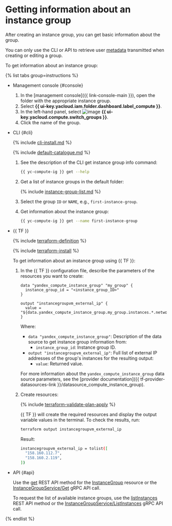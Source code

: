 # Getting information about an instance group

After creating an instance group, you can get basic information about the group.

You can only use the CLI or API to retrieve user [metadata](../../concepts/vm-metadata.md) transmitted when creating or editing a group.

To get information about an instance group:

{% list tabs group=instructions %}

- Management console {#console}

   1. In the [management console]({{ link-console-main }}), open the folder with the appropriate instance group.
   1. Select **{{ ui-key.yacloud.iam.folder.dashboard.label_compute }}**.
   1. In the left-hand panel, select ![image](../../../_assets/console-icons/layers-3-diagonal.svg) **{{ ui-key.yacloud.compute.switch_groups }}**.
   1. Click the name of the group.

- CLI {#cli}

   {% include [cli-install.md](../../../_includes/cli-install.md) %}

   {% include [default-catalogue.md](../../../_includes/default-catalogue.md) %}

   1. See the description of the CLI get instance group info command:

      ```bash
      {{ yc-compute-ig }} get --help
      ```

   1. Get a list of instance groups in the default folder:

      {% include [instance-group-list.md](../../../_includes/instance-groups/instance-group-list.md) %}

   1. Select the group `ID` or `NAME`, e.g., `first-instance-group`.
   1. Get information about the instance group:

      ```bash
      {{ yc-compute-ig }} get --name first-instance-group
      ```

- {{ TF }}

   {% include [terraform-definition](../../../_tutorials/terraform-definition.md) %}

   {% include [terraform-install](../../../_includes/terraform-install.md) %}

   To get information about an instance group using {{ TF }}:

   1. In the {{ TF }} configuration file, describe the parameters of the resources you want to create:

      ```
      data "yandex_compute_instance_group" "my_group" {
        instance_group_id = "<instance_group_ID>"
      }

      output "instancegroupvm_external_ip" {
        value = "${data.yandex_compute_instance_group.my_group.instances.*.network_interface.0.nat_ip_address}"
      }
      ```

      Where:

      * `data "yandex_compute_instance_group"`: Description of the data source to get instance group information from:
         * `instance_group_id`: Instance group ID.
      * `output "instancegroupvm_external_ip"`: Full list of external IP addresses of the group's instances for the resulting output:
         * `value`: Returned value.

      For more information about the `yandex_compute_instance_group` data source parameters, see the [provider documentation]({{ tf-provider-datasources-link }}/datasource_compute_instance_group).

   1. Create resources:

      {% include [terraform-validate-plan-apply](../../../_tutorials/terraform-validate-plan-apply.md) %}

      {{ TF }} will create the required resources and display the output variable values in the terminal. To check the results, run:

      ```bash
      terraform output instancegroupvm_external_ip
      ```

      Result:

      ```bash
      instancegroupvm_external_ip = tolist([
        "158.160.112.7",
        "158.160.2.119",
      ])
      ```

- API {#api}

   Use the [get](../../api-ref/InstanceGroup/get.md) REST API method for the [InstanceGroup](../../api-ref/InstanceGroup/index.md) resource or the [InstanceGroupService/Get](../../api-ref/grpc/instance_group_service.md#Get) gRPC API call.

   To request the list of available instance groups, use the [listInstances](../../api-ref/InstanceGroup/listInstances.md) REST API method or the [InstanceGroupService/ListInstances](../../api-ref/grpc/instance_group_service.md#ListInstances) gRPC API call.


{% endlist %}
